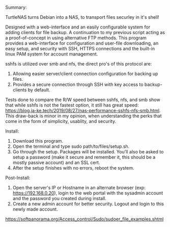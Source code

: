 Summary:

TurtleNAS turns Debian into a NAS, to transport files securley in it's shell! 

Designed with a web-interface and an easily configurable system for adding clients for file backup. A continuation to my previous script acting as a proof-of-concept in using alternative FTP methods. This program provides a web-interface for configuration and user-file downloading, an easy setup, and security with SSH, HTTPS connections and the built-in linux PAM system for account management.

sshfs is utilized over smb and nfs, the direct pro's of this protocol are:

1) Allowing easier server/client connection configuration for backing up files.
2) Provides a secure connection through SSH with key access to backup-clients by default.

Tests done to compare the R/W speed between sshfs, nfs, and smb show that while sshfs is not the fastest option, it still has great speed: https://blog.ja-ke.tech/2019/08/27/nas-performance-sshfs-nfs-smb.html. This draw-back is minor in my opinion, when understanding the perks that come in the form of simplicity, usablity, and security.

Install:

1) Download this program.
2) Open the terminal and type sudo path/to/files/setup.sh.
3) Go through the setup. Packages will be installed. You'll also be asked to setup a password (make it secure and remember it, this should be a mostly passive account) and an SSL cert.
4) After the setup finishes with no errors, reboot the system.

Post-Install:

1) Open the server's IP or Hostname in an alternate browser (exp: https://192.168.0.20), login to the web portal with the sysadmin account and the password you created during install.
2) Create a new admin account for better security. Logout and login to this newly made account.

https://softpanorama.org/Access_control/Sudo/sudoer_file_examples.shtml
